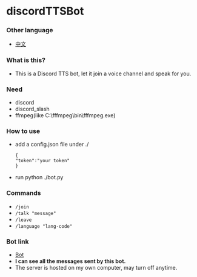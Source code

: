 # discordTTSBot

### Other language
- [中文](README-ZH.md)

### What is this?
- This is a Discord TTS bot, let it join a voice channel and  speak for you.

### Need
- discord
- discord_slash
- ffmpeg(like C:\fffmpeg\bin\fffmpeg.exe)

### How to use

- add a config.json file under ./
  ```
  {
  "token":"your token"
  }
  ```
- run python ./bot.py

### Commands
- `/join`
- `/talk "message"`
- `/leave `
- `/language "lang-code"`

### Bot link
- [Bot](https://discord.com/api/oauth2/authorize?client_id=949268140267806743&permissions=2150639616&scope=bot%20applications.commands)
- **I can see all the messages sent by this bot.**
- The server is hosted on my own computer, may turn off anytime.
